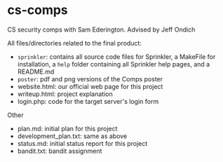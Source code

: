 # cs-comps

CS security comps with Sam Ederington. Advised by Jeff Ondich

All files/directories related to the final product:
- <code>sprinkler</code>: contains all source code files for Sprinkler, a MakeFile for installation, a <code>help</code> folder containing all Sprinkler help pages, and a README.md
- <code>poster</code>: pdf and png versions of the Comps poster
- website.html: our official web page for this project
- writeup.html: project explanation
- login.php: code for the target server's login form

Other
- plan.md: initial plan for this project
- development_plan.txt: same as above
- status.md: initial status report for this project
- bandit.txt: bandit assignment